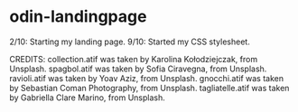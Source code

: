 # odin-landingpage
2/10: Starting my landing page.
9/10: Started my CSS stylesheet.

CREDITS:
collection.atif was taken by Karolina Kołodziejczak, from Unsplash.
spagbol.atif was taken by Sofia Ciravegna, from Unsplash.
ravioli.atif was taken by Yoav Aziz, from Unsplash.
gnocchi.atif was taken by Sebastian Coman Photography, from Unsplash.
tagliatelle.atif was taken by Gabriella Clare Marino, from Unsplash.